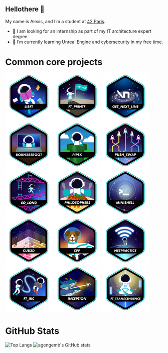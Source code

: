 ## Hellothere 👋

My name is Alexis, and I’m a student at [42 Paris](https://42.fr/en/homepage/).

- 👯 I am looking for an internship as part of my IT architecture expert degree.
- 🌱 I’m currently learning Unreal Engine and cybersecurity in my free time.

<!--
**agengemb31/agengemb31** is a ✨ _special_ ✨ repository because its `README.md` (this file) appears on your GitHub profile.

Here are some ideas to get you started:

- 🔭 I’m currently working on ...
- 👯 I’m looking to collaborate on ...
- 🤔 I’m looking for help with ...
- 💬 Ask me about ...
- 📫 How to reach me: ...
- 😄 Pronouns: ...
- ⚡ Fun fact: ...
-->

# Common core projects
[![libft Logo](Projects-Badges/libfte.png)](https://github.com/agengemb31/libft)
[![ft_printf Logo](Projects-Badges/ft_printfe.png)](https://github.com/agengemb31/ft_printf)
[![get_next_line Logo](Projects-Badges/get_next_linee.png)](https://github.com/agengemb31/get_next_line)
[![born2beRoot Logo](Projects-Badges/born2beroote.png)](https://github.com/agengemb31/born2beRoot)
[![pipex Logo](Projects-Badges/pipexe.png)](https://github.com/agengemb31/pipex)
[![push_swap Logo](Projects-Badges/push_swape.png)](https://github.com/agengemb31/push_swap)
[![so_long Logo](Projects-Badges/so_longe.png)](https://github.com/agengemb31/so_long)
[![philosophers Logo](Projects-Badges/philosopherse.png)](https://github.com/agengemb31/philosophers)
[![minishell Logo](Projects-Badges/minishelle.png)](https://github.com/agengemb31/minishell)
[![cube3D Logo](Projects-Badges/cub3de.png)](https://github.com/agengemb31/cube3D)
[![cpp Logo](Projects-Badges/cppe.png)](https://github.com/agengemb31/CPP_Modules)
[![net_practice Logo](Projects-Badges/netpracticee.png)](https://github.com/agengemb31/net_practice)
[![ft_irc Logo](Projects-Badges/ft_irce.png)](https://github.com/agengemb31/ft_irc)
[![inception Logo](Projects-Badges/inceptione.png)](https://github.com/agengemb31/Inception)
[![transcendence Logo](Projects-Badges/ft_transcendencee.png)](https://github.com/agengemb31/Transcendence)

# GitHub Stats
![Top Langs](https://github-readme-stats.vercel.app/api/top-langs/?username=agengemb31&theme=algolia&langs_count=7) ![agengemb's GitHub stats](https://github-readme-stats.vercel.app/api?username=agengemb31&theme=algolia)
